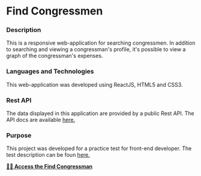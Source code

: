 # Find Congressmen

### Description

This is a responsive web-application for searching congressmen. 
In addition to searching and viewing a congressman's profile, it's possible to view a graph of the congressman's expenses.

### Languages and Technologies

This web-application was developed using ReactJS, HTML5 and CSS3.

### Rest API

The data displayed in this application are provided by a public Rest API. The API docs are available [here.](https://dadosabertos.camara.leg.br/swagger/api.html)

### Purpose

This project was developed for a practice test for front-end developer. The test description can be foun [here.](https://github.com/lucasvribeiro/find-congressmen/blob/master/test-description.md)


**[👨‍⚖️  Access the Find Congressman](https://findcongressmen.netlify.com/)**
